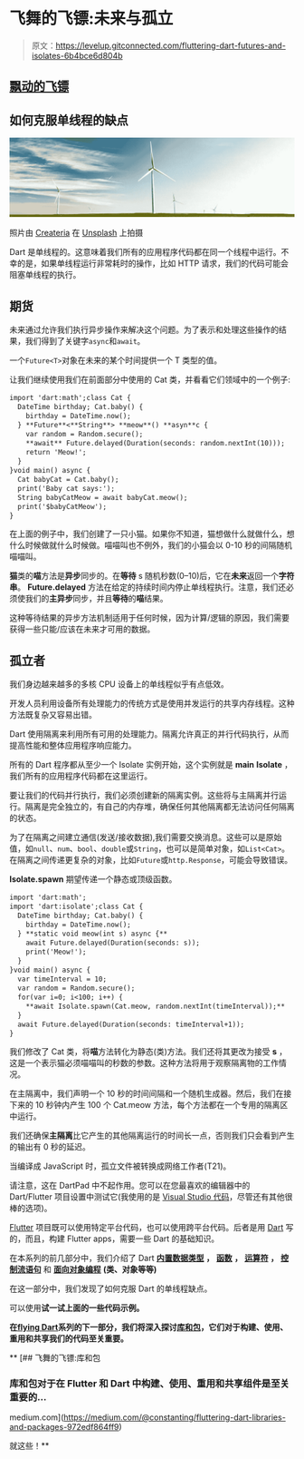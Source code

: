 # 飞舞的飞镖:未来与孤立

> 原文：<https://levelup.gitconnected.com/fluttering-dart-futures-and-isolates-6b4bce6d804b>

## [飘动的飞镖](https://levelup.gitconnected.com/fluttering-dart/home)

## 如何克服单线程的缺点

![](img/e90b42cc5e56ba053a0eb32070c345a7.png)

照片由 [Createria](https://unsplash.com/@createria?utm_source=unsplash&utm_medium=referral&utm_content=creditCopyText) 在 [Unsplash](https://unsplash.com/s/photos/wind-turbine?utm_source=unsplash&utm_medium=referral&utm_content=creditCopyText) 上拍摄

Dart 是单线程的。这意味着我们所有的应用程序代码都在同一个线程中运行。不幸的是，如果单线程运行非常耗时的操作，比如 HTTP 请求，我们的代码可能会阻塞单线程的执行。

## 期货

未来通过允许我们执行异步操作来解决这个问题。为了表示和处理这些操作的结果，我们得到了关键字`async`和`await`。

一个`Future<T>`对象在未来的某个时间提供一个 T 类型的值。

让我们继续使用我们在前面部分中使用的 Cat 类，并看看它们领域中的一个例子:

```
import 'dart:math';class Cat {
  DateTime birthday; Cat.baby() {
    birthday = DateTime.now();
  } **Future**<**String**> **meow**() **asyn**c {
    var random = Random.secure();
    **await** Future.delayed(Duration(seconds: random.nextInt(10)));
    return 'Meow!';
  }
}void main() async {
  Cat babyCat = Cat.baby();
  print('Baby cat says:');
  String babyCatMeow = await babyCat.meow();
  print('$babyCatMeow');
}
```

在上面的例子中，我们创建了一只小猫。如果你不知道，猫想做什么就做什么，想什么时候做就什么时候做。喵喵叫也不例外，我们的小猫会以 0-10 秒的间隔随机喵喵叫。

**猫**类的**喵**方法是**异步**同步的。在**等待** s 随机秒数(0–10)后，它在**未来**返回一个**字符串**。 **Future.delayed** 方法在给定的持续时间内停止单线程执行。注意，我们还必须使我们的**主异步**同步，并且**等待**的**喵**结果。

这种等待结果的异步方法机制适用于任何时候，因为计算/逻辑的原因，我们需要获得一些只能/应该在未来才可用的数据。

## 孤立者

我们身边越来越多的多核 CPU 设备上的单线程似乎有点低效。

开发人员利用设备所有处理能力的传统方式是使用并发运行的共享内存线程。这种方法既复杂又容易出错。

Dart 使用隔离来利用所有可用的处理能力。隔离允许真正的并行代码执行，从而提高性能和整体应用程序响应能力。

所有的 Dart 程序都从至少一个 Isolate 实例开始，这个实例就是 **main** **Isolate** ，我们所有的应用程序代码都在这里运行。

要让我们的代码并行执行，我们必须创建新的隔离实例。这些将与主隔离并行运行。隔离是完全独立的，有自己的内存堆，确保任何其他隔离都无法访问任何隔离的状态。

为了在隔离之间建立通信(发送/接收数据),我们需要交换消息。这些可以是原始值，如`null`、`num`、`bool`、`double`或`String`，也可以是简单对象，如`List<Cat>`。在隔离之间传递更复杂的对象，比如`Future`或`http.Response`，可能会导致错误。

**Isolate.spawn** 期望传递一个静态或顶级函数。

```
import 'dart:math';
import 'dart:isolate';class Cat {
  DateTime birthday; Cat.baby() {
    birthday = DateTime.now();
  } **static void meow(int s) async {**
    await Future.delayed(Duration(seconds: s));
    print('Meow!');
  }
}void main() async {
  var timeInterval = 10;
  var random = Random.secure();
  for(var i=0; i<100; i++) {
    **await Isolate.spawn(Cat.meow, random.nextInt(timeInterval));**
  }
  await Future.delayed(Duration(seconds: timeInterval+1));
}
```

我们修改了 Cat 类，将**喵**方法转化为静态(类)方法。我们还将其更改为接受 **s** ，这是一个表示猫必须喵喵叫的秒数的参数。这种方法将用于观察隔离物的工作情况。

在主隔离中，我们声明一个 10 秒的时间间隔和一个随机生成器。然后，我们在接下来的 10 秒钟内产生 100 个 Cat.meow 方法，每个方法都在一个专用的隔离区中运行。

我们还确保**主隔离**比它产生的其他隔离运行的时间长一点，否则我们只会看到产生的输出有 0 秒的延迟。

当编译成 JavaScript 时，孤立文件被转换成网络工作者(T21)。

请注意，这在 DartPad 中不起作用。您可以在您最喜欢的编辑器中的 Dart/Flutter 项目设置中测试它(我使用的是 [Visual Studio 代码](https://code.visualstudio.com)，尽管还有其他很棒的选项)。

[Flutter](https://flutter.dev) 项目既可以使用特定平台代码，也可以使用跨平台代码。后者是用 [Dart](https://dart.dev) 写的，而且，构建 Flutter apps，需要一些 Dart 的基础知识。

在本系列的前几部分中，我们介绍了 Dart [**内置数据类型**](/@constanting/fluttering-dart-9a3e74b0d9c5) **，** [**函数**](/@constanting/fluttering-dart-b37110f4d1bf) **，** [**运算符**](/@constanting/fluttering-dart-ee493f4b0440) **，** [**控制流语句**](/@constanting/fluttering-dart-the-flow-7be2080763ad) 和 [**面向对象编程**](https://medium.com/@constanting/fluttering-dart-oop-8b92cd89a7f0) **(类、对象等等)**

在这一部分中，我们发现了如何克服 Dart 的单线程缺点。

可以使用[](https://dartpad.dev)**试一试上面的一些代码示例。**

**在[**flying Dart**](https://medium.com/tag/fluttering-dart/archive)系列的下一部分，我们将深入探讨[库和包](https://medium.com/@constanting/fluttering-dart-libraries-and-packages-972edf864ff9)，它们对于构建、使用、重用和共享我们的代码至关重要。**

**[](https://medium.com/@constanting/fluttering-dart-libraries-and-packages-972edf864ff9) [## 飞舞的飞镖:库和包

### 库和包对于在 Flutter 和 Dart 中构建、使用、重用和共享组件是至关重要的…

medium.com](https://medium.com/@constanting/fluttering-dart-libraries-and-packages-972edf864ff9) 

就这些！**